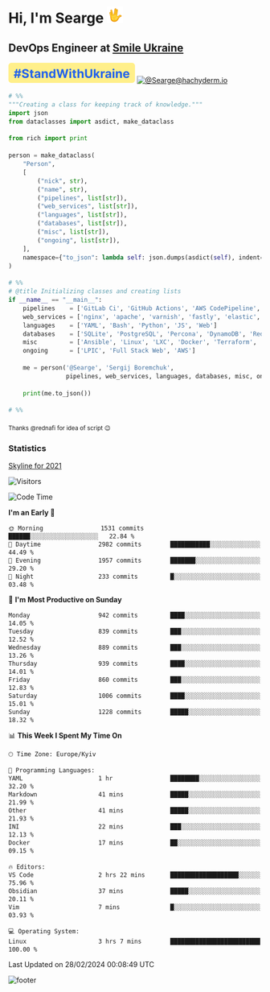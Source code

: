 # Hi, I'm Searge <img src="images/vulcan.webp" style="display: inline-block; margin: 0; height: 2rem" alt="Vulcan salute" />

## DevOps Engineer at [Smile Ukraine](https://smile-ukraine.com/en)

[![Stand With Ukraine](https://raw.githubusercontent.com/vshymanskyy/StandWithUkraine/main/badges/StandWithUkraine.svg)](https://stand-with-ukraine.pp.ua)
<a rel="me" href="https://hachyderm.io/@Searge">![@Searge@hachyderm.io](https://img.shields.io/badge/-@Searge-%232B90D9?logo=mastodon&logoColor=white)</a>

```python
# %%
"""Creating a class for keeping track of knowledge."""
import json
from dataclasses import asdict, make_dataclass

from rich import print

person = make_dataclass(
    "Person",
    [
        ("nick", str),
        ("name", str),
        ("pipelines", list[str]),
        ("web_services", list[str]),
        ("languages", list[str]),
        ("databases", list[str]),
        ("misc", list[str]),
        ("ongoing", list[str]),
    ],
    namespace={"to_json": lambda self: json.dumps(asdict(self), indent=4)},
)

# %%
# @title Initializing classes and creating lists
if __name__ == "__main__":
    pipelines    = ['GitLab Ci', 'GitHub Actions', 'AWS CodePipeline', 'Jenkins']
    web_services = ['nginx', 'apache', 'varnish', 'fastly', 'elastic', 'solr']
    languages    = ['YAML', 'Bash', 'Python', 'JS', 'Web']
    databases    = ['SQLite', 'PostgreSQL', 'Percona', 'DynamoDB', 'Redis']
    misc         = ['Ansible', 'Linux', 'LXC', 'Docker', 'Terraform', 'AWS']
    ongoing      = ['LPIC', 'Full Stack Web', 'AWS']

    me = person('@Searge', 'Sergij Boremchuk',
                pipelines, web_services, languages, databases, misc, ongoing)

    print(me.to_json())

# %%

```

<sub>Thanks @rednafi for idea of script :wink:</sub>

### Statistics

[Skyline for 2021](https://skyline.github.com/Searge/2021)

![Visitors](https://komarev.com/ghpvc/?username=searge&label=Profile%20views&color=0e75b6&style=flat) 
<!--START_SECTION:waka-->
![Code Time](http://img.shields.io/badge/Code%20Time-2%2C423%20hrs%2054%20mins-blue)

**I'm an Early 🐤** 

```text
🌞 Morning                1531 commits        ██████░░░░░░░░░░░░░░░░░░░   22.84 % 
🌆 Daytime                2982 commits        ███████████░░░░░░░░░░░░░░   44.49 % 
🌃 Evening                1957 commits        ███████░░░░░░░░░░░░░░░░░░   29.20 % 
🌙 Night                  233 commits         █░░░░░░░░░░░░░░░░░░░░░░░░   03.48 % 
```
📅 **I'm Most Productive on Sunday** 

```text
Monday                   942 commits         ████░░░░░░░░░░░░░░░░░░░░░   14.05 % 
Tuesday                  839 commits         ███░░░░░░░░░░░░░░░░░░░░░░   12.52 % 
Wednesday                889 commits         ███░░░░░░░░░░░░░░░░░░░░░░   13.26 % 
Thursday                 939 commits         ████░░░░░░░░░░░░░░░░░░░░░   14.01 % 
Friday                   860 commits         ███░░░░░░░░░░░░░░░░░░░░░░   12.83 % 
Saturday                 1006 commits        ████░░░░░░░░░░░░░░░░░░░░░   15.01 % 
Sunday                   1228 commits        █████░░░░░░░░░░░░░░░░░░░░   18.32 % 
```


📊 **This Week I Spent My Time On** 

```text
🕑︎ Time Zone: Europe/Kyiv

💬 Programming Languages: 
YAML                     1 hr                ████████░░░░░░░░░░░░░░░░░   32.20 % 
Markdown                 41 mins             █████░░░░░░░░░░░░░░░░░░░░   21.99 % 
Other                    41 mins             █████░░░░░░░░░░░░░░░░░░░░   21.93 % 
INI                      22 mins             ███░░░░░░░░░░░░░░░░░░░░░░   12.13 % 
Docker                   17 mins             ██░░░░░░░░░░░░░░░░░░░░░░░   09.15 % 

🔥 Editors: 
VS Code                  2 hrs 22 mins       ███████████████████░░░░░░   75.96 % 
Obsidian                 37 mins             █████░░░░░░░░░░░░░░░░░░░░   20.11 % 
Vim                      7 mins              █░░░░░░░░░░░░░░░░░░░░░░░░   03.93 % 

💻 Operating System: 
Linux                    3 hrs 7 mins        █████████████████████████   100.00 % 
```


 Last Updated on 28/02/2024 00:08:49 UTC
<!--END_SECTION:waka-->

![footer](https://capsule-render.vercel.app/api?type=waving&color=gradient&customColorList=14,21&height=82&section=footer)

